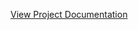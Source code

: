 [View Project Documentation](https://github.com/abhiram0a/Spotofy_Playlist_Terraform/blob/main/Create%20Spotify%20Playlist%20using%20Terraform.pdf)

